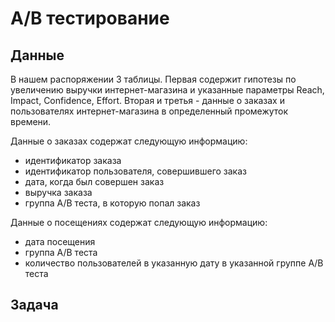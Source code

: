 # А/B тестирование
## Данные
В нашем распоряжении 3 таблицы. Первая содержит гипотезы по увеличению выручки интернет-магазина и указанные параметры Reach, Impact, Confidence, Effort. Вторая и третья - данные о заказах и пользователях интернет-магазина в определенный промежуток времени. 

Данные о заказах содержат следующую информацию:
- идентификатор заказа
- идентификатор пользователя, совершившего заказ
- дата, когда был совершен заказ
- выручка заказа
- группа А/В теста, в которую попал заказ

Данные о посещениях содержат следующую информацию:
- дата посещения
- группа А/В теста
- количество пользователей в указанную дату в указанной группе А/В теста

## Задача


